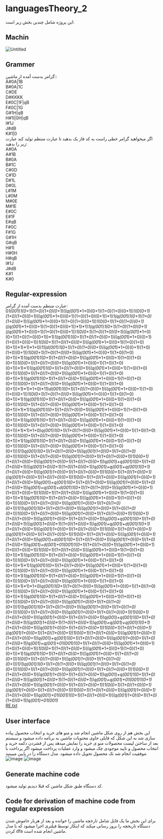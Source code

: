 # languagesTheory_2
این پروژه شامل چندین بخش زیر است:
## Machin
![Untitled](https://user-images.githubusercontent.com/75057732/173904078-ef94cb8c-f0b3-4b33-b7ac-6c94213d1f41.jpg)
## Grammer
گرامر بدست آمده از ماشین::<br />
A#0A|1B<br />
B#0A|1C<br />
C#DE<br />
D#KKKK<br />
E#0C|1F|qB<br />
F#0C|1G<br />
G#1H|qB<br />
H#1I|0H|qB<br />
I#1J<br />
J#dB<br />
K#1|0<br />
اگر میخواهید گرامر خطی راست به کد فاز یک بدهید تا عبارت منتظم تولید کند عبارت زیر را بدهید:<br />
A#0A<br />
A#1B<br />
B#0A<br />
B#1C<br />
C#0D<br />
C#1D<br />
D#1L<br />
D#0L<br />
L#1M<br />
L#0M<br />
M#0E<br />
M#1E<br />
E#0C<br />
E#1F<br />
E#qB<br />
F#0C<br />
F#1G<br />
G#1H<br />
G#qB<br />
H#1I<br />
H#0H<br />
H#qB<br />
I#1J<br />
J#dB<br />
K#1<br />
K#0<br />
## Regular-expression
عبارت منتظم بدست آمده از گرامر:<br />
0*1(00*1)*1(0+1)(1+0)(1+0)(0+1)((q(00*1)*1+0)(0+1)(1+0)(1+0)(0+1))*1(0(0+1)(1+0)(1+0)(0+1)((q(00*1)*1+0)(0+1)(1+0)(1+0)(0+1))*1)*1(q(00*1)*1(0+1)(1+0)(1+0)(0+1)((q(00*1)*1+0)(0+1)(1+0)(1+0)(0+1))*1(0(0+1)(1+0)(1+0)(0+1)((q(00*1)*1+0)(0+1)(1+0)(1+0)(0+1))*1)*1)*1(q(00*1)*1(0+1)(1+0)(1+0)(0+1)((q(00*1)*1+0)(0+1)(1+0)(1+0)(0+1))*1(0(0+1)(1+0)(1+0)(0+1)((q(00*1)*1+0)(0+1)(1+0)(1+0)(0+1))*1)*1(q(00*1)*1(0+1)(1+0)(1+0)(0+1)((q(00*1)*1+0)(0+1)(1+0)(1+0)(0+1))*1(0(0+1)(1+0)(1+0)(0+1)((q(00*1)*1+0)(0+1)(1+0)(1+0)(0+1))*1)*1)*1+0)*11(d(00*1)*1(0+1)(1+0)(1+0)(0+1)((q(00*1)*1+0)(0+1)(1+0)(1+0)(0+1))*1(0(0+1)(1+0)(1+0)(0+1)((q(00*1)*1+0)(0+1)(1+0)(1+0)(0+1))*1)*1(q(00*1)*1(0+1)(1+0)(1+0)(0+1)((q(00*1)*1+0)(0+1)(1+0)(1+0)(0+1))*1(0(0+1)(1+0)(1+0)(0+1)((q(00*1)*1+0)(0+1)(1+0)(1+0)(0+1))*1)*1)*1(q(00*1)*1(0+1)(1+0)(1+0)(0+1)((q(00*1)*1+0)(0+1)(1+0)(1+0)(0+1))*1(0(0+1)(1+0)(1+0)(0+1)((q(00*1)*1+0)(0+1)(1+0)(1+0)(0+1))*1)*1(q(00*1)*1(0+1)(1+0)(1+0)(0+1)((q(00*1)*1+0)(0+1)(1+0)(1+0)(0+1))*1(0(0+1)(1+0)(1+0)(0+1)((q(00*1)*1+0)(0+1)(1+0)(1+0)(0+1))*1)*1)*1+0)*11)*d(00*1)*1(0+1)(1+0)(1+0)(0+1)((q(00*1)*1+0)(0+1)(1+0)(1+0)(0+1))*1(0(0+1)(1+0)(1+0)(0+1)((q(00*1)*1+0)(0+1)(1+0)(1+0)(0+1))*1)*1(q(00*1)*1(0+1)(1+0)(1+0)(0+1)((q(00*1)*1+0)(0+1)(1+0)(1+0)(0+1))*1(0(0+1)(1+0)(1+0)(0+1)((q(00*1)*1+0)(0+1)(1+0)(1+0)(0+1))*1)*1)*1(q(00*1)*1(0+1)(1+0)(1+0)(0+1)((q(00*1)*1+0)(0+1)(1+0)(1+0)(0+1))*1(0(0+1)(1+0)(1+0)(0+1)((q(00*1)*1+0)(0+1)(1+0)(1+0)(0+1))*1)*1(q(00*1)*1(0+1)(1+0)(1+0)(0+1)((q(00*1)*1+0)(0+1)(1+0)(1+0)(0+1))*1(0(0+1)(1+0)(1+0)(0+1)((q(00*1)*1+0)(0+1)(1+0)(1+0)(0+1))*1)*1)*1+0)*q(00*1)*1(0+1)(1+0)(1+0)(0+1)((q(00*1)*1+0)(0+1)(1+0)(1+0)(0+1))*1(0(0+1)(1+0)(1+0)(0+1)((q(00*1)*1+0)(0+1)(1+0)(1+0)(0+1))*1)*1(q(00*1)*1(0+1)(1+0)(1+0)(0+1)((q(00*1)*1+0)(0+1)(1+0)(1+0)(0+1))*1(0(0+1)(1+0)(1+0)(0+1)((q(00*1)*1+0)(0+1)(1+0)(1+0)(0+1))*1)*1)*q(00*1)*1(0+1)(1+0)(1+0)(0+1)((q(00*1)*1+0)(0+1)(1+0)(1+0)(0+1))*1(0(0+1)(1+0)(1+0)(0+1)((q(00*1)*1+0)(0+1)(1+0)(1+0)(0+1))*1)*0(0+1)(1+0)(1+0)(0+1)((q(00*1)*1+0)(0+1)(1+0)(1+0)(0+1))*q(00*1)*+q(00*1)*1(0+1)(1+0)(1+0)(0+1)((q(00*1)*1+0)(0+1)(1+0)(1+0)(0+1))*q(00*1)*+q(00*1)*+q(00*1)*1(0+1)(1+0)(1+0)(0+1)((q(00*1)*1+0)(0+1)(1+0)(1+0)(0+1))*1(0(0+1)(1+0)(1+0)(0+1)((q(00*1)*1+0)(0+1)(1+0)(1+0)(0+1))*1)*0(0+1)(1+0)(1+0)(0+1)((q(00*1)*1+0)(0+1)(1+0)(1+0)(0+1))*q(00*1)*+q(00*1)*1(0+1)(1+0)(1+0)(0+1)((q(00*1)*1+0)(0+1)(1+0)(1+0)(0+1))*q(00*1)*+q(00*1)*+d(00*1)*1(0+1)(1+0)(1+0)(0+1)((q(00*1)*1+0)(0+1)(1+0)(1+0)(0+1))*1(0(0+1)(1+0)(1+0)(0+1)((q(00*1)*1+0)(0+1)(1+0)(1+0)(0+1))*1)*1(q(00*1)*1(0+1)(1+0)(1+0)(0+1)((q(00*1)*1+0)(0+1)(1+0)(1+0)(0+1))*1(0(0+1)(1+0)(1+0)(0+1)((q(00*1)*1+0)(0+1)(1+0)(1+0)(0+1))*1)*1)*q(00*1)*1(0+1)(1+0)(1+0)(0+1)((q(00*1)*1+0)(0+1)(1+0)(1+0)(0+1))*1(0(0+1)(1+0)(1+0)(0+1)((q(00*1)*1+0)(0+1)(1+0)(1+0)(0+1))*1)*0(0+1)(1+0)(1+0)(0+1)((q(00*1)*1+0)(0+1)(1+0)(1+0)(0+1))*q(00*1)*+q(00*1)*1(0+1)(1+0)(1+0)(0+1)((q(00*1)*1+0)(0+1)(1+0)(1+0)(0+1))*q(00*1)*+q(00*1)*+d(00*1)*1(0+1)(1+0)(1+0)(0+1)((q(00*1)*1+0)(0+1)(1+0)(1+0)(0+1))*1(0(0+1)(1+0)(1+0)(0+1)((q(00*1)*1+0)(0+1)(1+0)(1+0)(0+1))*1)*0(0+1)(1+0)(1+0)(0+1)((q(00*1)*1+0)(0+1)(1+0)(1+0)(0+1))*q(00*1)*+d(00*1)*1(0+1)(1+0)(1+0)(0+1)((q(00*1)*1+0)(0+1)(1+0)(1+0)(0+1))*q(00*1)*+d(00*1)*+0*1(00*1)*1(0+1)(1+0)(1+0)(0+1)((q(00*1)*1+0)(0+1)(1+0)(1+0)(0+1))*1(0(0+1)(1+0)(1+0)(0+1)((q(00*1)*1+0)(0+1)(1+0)(1+0)(0+1))*1)*1(q(00*1)*1(0+1)(1+0)(1+0)(0+1)((q(00*1)*1+0)(0+1)(1+0)(1+0)(0+1))*1(0(0+1)(1+0)(1+0)(0+1)((q(00*1)*1+0)(0+1)(1+0)(1+0)(0+1))*1)*1)*1(q(00*1)*1(0+1)(1+0)(1+0)(0+1)((q(00*1)*1+0)(0+1)(1+0)(1+0)(0+1))*1(0(0+1)(1+0)(1+0)(0+1)((q(00*1)*1+0)(0+1)(1+0)(1+0)(0+1))*1)*1(q(00*1)*1(0+1)(1+0)(1+0)(0+1)((q(00*1)*1+0)(0+1)(1+0)(1+0)(0+1))*1(0(0+1)(1+0)(1+0)(0+1)((q(00*1)*1+0)(0+1)(1+0)(1+0)(0+1))*1)*1)*1+0)*q(00*1)*1(0+1)(1+0)(1+0)(0+1)((q(00*1)*1+0)(0+1)(1+0)(1+0)(0+1))*1(0(0+1)(1+0)(1+0)(0+1)((q(00*1)*1+0)(0+1)(1+0)(1+0)(0+1))*1)*1(q(00*1)*1(0+1)(1+0)(1+0)(0+1)((q(00*1)*1+0)(0+1)(1+0)(1+0)(0+1))*1(0(0+1)(1+0)(1+0)(0+1)((q(00*1)*1+0)(0+1)(1+0)(1+0)(0+1))*1)*1)*q(00*1)*1(0+1)(1+0)(1+0)(0+1)((q(00*1)*1+0)(0+1)(1+0)(1+0)(0+1))*1(0(0+1)(1+0)(1+0)(0+1)((q(00*1)*1+0)(0+1)(1+0)(1+0)(0+1))*1)*0(0+1)(1+0)(1+0)(0+1)((q(00*1)*1+0)(0+1)(1+0)(1+0)(0+1))*q(00*1)*+q(00*1)*1(0+1)(1+0)(1+0)(0+1)((q(00*1)*1+0)(0+1)(1+0)(1+0)(0+1))*q(00*1)*+q(00*1)*+q(00*1)*1(0+1)(1+0)(1+0)(0+1)((q(00*1)*1+0)(0+1)(1+0)(1+0)(0+1))*1(0(0+1)(1+0)(1+0)(0+1)((q(00*1)*1+0)(0+1)(1+0)(1+0)(0+1))*1)*0(0+1)(1+0)(1+0)(0+1)((q(00*1)*1+0)(0+1)(1+0)(1+0)(0+1))*q(00*1)*+q(00*1)*1(0+1)(1+0)(1+0)(0+1)((q(00*1)*1+0)(0+1)(1+0)(1+0)(0+1))*q(00*1)*+q(00*1)*+0*1(00*1)*1(0+1)(1+0)(1+0)(0+1)((q(00*1)*1+0)(0+1)(1+0)(1+0)(0+1))*1(0(0+1)(1+0)(1+0)(0+1)((q(00*1)*1+0)(0+1)(1+0)(1+0)(0+1))*1)*1(q(00*1)*1(0+1)(1+0)(1+0)(0+1)((q(00*1)*1+0)(0+1)(1+0)(1+0)(0+1))*1(0(0+1)(1+0)(1+0)(0+1)((q(00*1)*1+0)(0+1)(1+0)(1+0)(0+1))*1)*1)*q(00*1)*1(0+1)(1+0)(1+0)(0+1)((q(00*1)*1+0)(0+1)(1+0)(1+0)(0+1))*1(0(0+1)(1+0)(1+0)(0+1)((q(00*1)*1+0)(0+1)(1+0)(1+0)(0+1))*1)*0(0+1)(1+0)(1+0)(0+1)((q(00*1)*1+0)(0+1)(1+0)(1+0)(0+1))*q(00*1)*+q(00*1)*1(0+1)(1+0)(1+0)(0+1)((q(00*1)*1+0)(0+1)(1+0)(1+0)(0+1))*q(00*1)*+q(00*1)*+0*1(00*1)*1(0+1)(1+0)(1+0)(0+1)((q(00*1)*1+0)(0+1)(1+0)(1+0)(0+1))*1(0(0+1)(1+0)(1+0)(0+1)((q(00*1)*1+0)(0+1)(1+0)(1+0)(0+1))*1)*0(0+1)(1+0)(1+0)(0+1)((q(00*1)*1+0)(0+1)(1+0)(1+0)(0+1))*q(00*1)*+0*1(00*1)*1(0+1)(1+0)(1+0)(0+1)((q(00*1)*1+0)(0+1)(1+0)(1+0)(0+1))*q(00*1)*+0*1(00*1)*<br />
[RE.txt](https://github.com/erfann31/languagesTheory_2/files/8914625/RE.txt)
## User interface
این بخش هم از روی شکل ماشین انجام شد و منو های خرید و انتخاب محصول پیاده سازی شد به این شکل که فایلی حاوی محتویات ماشین به برنامه داده میشود و سیستم بعد از ساختن لیست محصولات منو ی خرید را نمایش میدهد پس از فشردن دکمه خرید و انتخاب محصول و تایید موجودی چک میشود و وارد عملیات پرداخت میشود اگر پرداخت با موفقیت انجام شد تک محصول تحویل داده میشود. مدل دستگاه را در پایین میبینید.
![image](https://user-images.githubusercontent.com/75057732/173906440-dfb70403-a3e0-4fd0-9a0a-50329aa98289.png)
![image](https://user-images.githubusercontent.com/75057732/173906562-c341ffe5-bc64-4ee1-bc8d-7e11e6bb460c.png)
## Generate machine code
کد دستگاه طبق شکل ماشین که قبلا دیدیم تولید میشود.
## Code for derivation of machine code from regular expression
برای این بخش ما یک فایل شامل تارخچه ماشین را خوانده و بعد از هربار خاموش شدن دستگاه تاریخچه را بروز رسانی میکند که اینکار توسط فیلتری اجرا میشود که با مدل کردن dfa ماشین انجام شده است.
